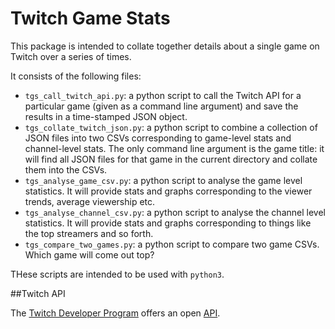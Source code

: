 # Twitch Game Stats

This package is intended to collate together details about a single game on Twitch over a series of times. 

It consists of the following files:

* `tgs_call_twitch_api.py`: a python script to call the Twitch API for a particular game (given as a command line argument) and save the results in a time-stamped JSON object. 
* `tgs_collate_twitch_json.py`: a python script to combine a collection of JSON files into two CSVs corresponding to game-level stats and channel-level stats. The only command line argument is the game title: it will find all JSON files for that game in the current directory and collate them into the CSVs. 
* `tgs_analyse_game_csv.py`: a python script to analyse the game level statistics. It will provide stats and graphs corresponding to the viewer trends, average viewership etc.
* `tgs_analyse_channel_csv.py`: a python script to analyse the channel level statistics. It will provide stats and graphs corresponding to things like the top streamers and so forth.
* `tgs_compare_two_games.py`: a python script to compare two game CSVs. Which game will come out top?

THese scripts are intended to be used with `python3`.

##Twitch API

The [Twitch Developer Program](http://dev.twitch.tv/) offers an open [API](https://github.com/justintv/Twitch-API).